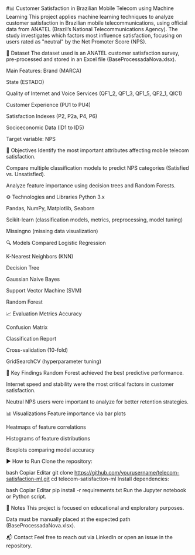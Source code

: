 #📊 Customer Satisfaction in Brazilian Mobile Telecom using Machine Learning
This project applies machine learning techniques to analyze customer satisfaction in Brazilian mobile telecommunications, using official data from ANATEL (Brazil’s National Telecommunications Agency). The study investigates which factors most influence satisfaction, focusing on users rated as "neutral" by the Net Promoter Score (NPS).

📁 Dataset
The dataset used is an ANATEL customer satisfaction survey, pre-processed and stored in an Excel file (BaseProcessadaNova.xlsx).

Main Features:
Brand (MARCA)

State (ESTADO)

Quality of Internet and Voice Services (QF1_2, QF1_3, QF1_5, QF2_1, QIC1)

Customer Experience (PU1 to PU4)

Satisfaction Indexes (P2, P2a, P4, P6)

Socioeconomic Data (ID1 to ID5)

Target variable: NPS

📌 Objectives
Identify the most important attributes affecting mobile telecom satisfaction.

Compare multiple classification models to predict NPS categories (Satisfied vs. Unsatisfied).

Analyze feature importance using decision trees and Random Forests.

⚙️ Technologies and Libraries
Python 3.x

Pandas, NumPy, Matplotlib, Seaborn

Scikit-learn (classification models, metrics, preprocessing, model tuning)

Missingno (missing data visualization)

🔍 Models Compared
Logistic Regression

K-Nearest Neighbors (KNN)

Decision Tree

Gaussian Naive Bayes

Support Vector Machine (SVM)

Random Forest

📈 Evaluation Metrics
Accuracy

Confusion Matrix

Classification Report

Cross-validation (10-fold)

GridSearchCV (hyperparameter tuning)

🧠 Key Findings
Random Forest achieved the best predictive performance.

Internet speed and stability were the most critical factors in customer satisfaction.

Neutral NPS users were important to analyze for better retention strategies.

📊 Visualizations
Feature importance via bar plots

Heatmaps of feature correlations

Histograms of feature distributions

Boxplots comparing model accuracy

▶️ How to Run
Clone the repository:

bash
Copiar
Editar
git clone https://github.com/yourusername/telecom-satisfaction-ml.git
cd telecom-satisfaction-ml
Install dependencies:

bash
Copiar
Editar
pip install -r requirements.txt
Run the Jupyter notebook or Python script.

📌 Notes
This project is focused on educational and exploratory purposes.

Data must be manually placed at the expected path (BaseProcessadaNova.xlsx).

📬 Contact
Feel free to reach out via LinkedIn or open an issue in the repository.

